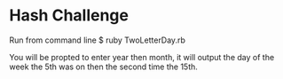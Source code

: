 Hash Challenge
==============

Run from command line
$ ruby TwoLetterDay.rb

You will be propted to enter year then month, it will output the day of the week the 5th was on then the second time the 15th.
